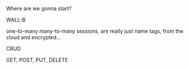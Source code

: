 Where are we gonna start?

WALL-B

one-to-many
many-to-many
sessions, are really just name tags, from the cloud and encrypted...

CRUD

GET, POST, PUT, DELETE